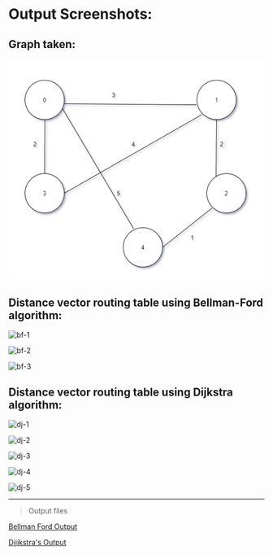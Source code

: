 # Output Screenshots:

## Graph taken:

![graph](outputs/graph.png)

## Distance vector routing table using Bellman-Ford algorithm:

![bf-1](outputs/b-ford1.png)

![bf-2](outputs/b-ford2.png)

![bf-3](outputs/b-ford3.png)


## Distance vector routing table using Dijkstra algorithm:

![dj-1](outputs/d_1.png)

![dj-2](outputs/d_2.png)

![dj-3](outputs/d_3.png)

![dj-4](outputs/d_4.png)

![dj-5](outputs/d_5.png)

<hr />

> Output files

[Bellman Ford Output](outputs/)

[Dijikstra's Output](outputs/)
